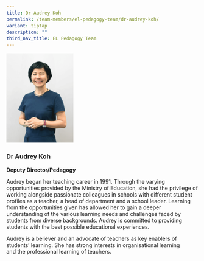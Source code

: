 ```yaml
---
title: Dr Audrey Koh
permalink: /team-members/el-pedagogy-team/dr-audrey-koh/
variant: tiptap
description: ""
third_nav_title: EL Pedagogy Team
---
```

<p></p>
<div class="isomer-image-wrapper">
<img style="width: 35%;" height="auto" width="100%" alt="" src="/images/Team Members/Audrey.png">
</div>
<p></p>
<h3><strong>Dr Audrey Koh</strong></h3>
<p><strong>Deputy Director/Pedagogy</strong>
</p>
<p></p>
<p>Audrey began her teaching career&nbsp;in&nbsp;1991. Through the varying
opportunities provided by the Ministry of Education, she had the privilege
of working alongside passionate colleagues in schools with different student
profiles as a teacher, a head of department and a school leader. Learning
from the opportunities given has allowed her to gain a deeper understanding
of the various learning needs and challenges faced by students from diverse
backgrounds.&nbsp;Audrey&nbsp;is committed to providing students with the
best possible educational experiences.</p>
<p>Audrey is a believer and an advocate of teachers as key enablers of students’
learning.&nbsp;She has strong interests in organisational learning and&nbsp;the&nbsp;professional&nbsp;learning&nbsp;of
teachers.</p>